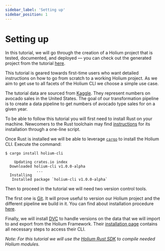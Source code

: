 ```yaml
---
sidebar_label: 'Setting up'
sidebar_position: 1
---
```


# Setting up

In this tutorial, we will go through the creation of a Holium project that is tested, documented, 
and deployed — you can check out the generated project from the tutorial [here](https://github.com/polyphene/getting-started).

This tutorial is geared towards first-time users who want detailed instructions on how to go from scratch to
a working Holium project. As we aim to get use to all facets of the Holium CLI we choose a simple use case.

The tutorial data are sourced from [Kaggle](https://www.kaggle.com/). They represent numbers on
avocado sales in the United States. The goal of our transformation pipeline is to create a data
pipeline to get numbers of avocado type sales for on a given year.

To be able to follow this tutorial you will first need to install Rust on your machine.
Newcomers to the Rust toolchain may find [instructions](https://www.rust-lang.org/tools/install) for its 
installation through a one-line script.

Once Rust is installed we will be able to leverage [`cargo`](https://doc.rust-lang.org/cargo/) to 
install the Holium CLI. Execute the command:
```shell
$ cargo install holium-cli

    Updating crates.io index
  Downloaded holium-cli v1.0.0-alpha
              ...
  Installing
   Installed package `holium-cli v1.0.0-alpha`
```

Then to proceed in the tutorial we will need two version control tools. 

The first one is [Git](https://git-scm.com/). It will prove useful to version our Holium project and the different pipeline
we build in it. You can find about installation procedure [here](https://git-scm.com).

Finally, we will install [DVC](https://dvc.org/) to handle versions on the data that we will import to
and export from the Holium Framework. Their [installation page](https://dvc.org/doc/install) contains all necessary steps to access
their CLI.


_Note: For this tutorial we will use the [Holium Rust SDK](https://github.com/polyphene/holium-rs-sdk) to 
compile needed Holium modules._
